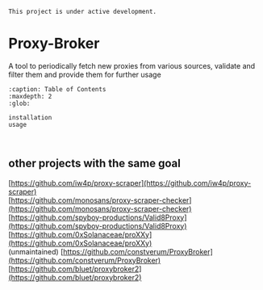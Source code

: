 

```{warning}
This project is under active development.
```

# Proxy-Broker
A tool to periodically fetch new proxies from various sources, validate and filter them and provide them for further usage

```{toctree}
:caption: Table of Contents
:maxdepth: 2
:glob:

installation
usage
```

```{include} installation.md
```
```{include} usage.md
```


## other projects with the same goal
[https://github.com/iw4p/proxy-scraper](https://github.com/iw4p/proxy-scraper) <br>
[https://github.com/monosans/proxy-scraper-checker](https://github.com/monosans/proxy-scraper-checker)<br>
[https://github.com/spyboy-productions/Valid8Proxy](https://github.com/spyboy-productions/Valid8Proxy) <br>
[https://github.com/0xSolanaceae/proXXy](https://github.com/0xSolanaceae/proXXy) <br>
(unmaintained) [https://github.com/constverum/ProxyBroker](https://github.com/constverum/ProxyBroker) <br>
[https://github.com/bluet/proxybroker2](https://github.com/bluet/proxybroker2) <br>